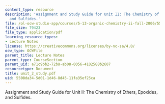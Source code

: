 ```yaml
---
content_type: resource
description: 'Assignment and Study Guide for Unit II: The Chemistry of Ethers, Epoxides,
  and Sulfides.'
file: /ol-ocw-studio-app/courses/5-13-organic-chemistry-ii-fall-2006/5508da345d011d468d4511fa35ef25ca_unit_2_study.pdf
file_size: 79423
file_type: application/pdf
learning_resource_types:
- Lecture Notes
license: https://creativecommons.org/licenses/by-nc-sa/4.0/
ocw_type: OCWFile
parent_title: Lecture Notes
parent_type: CourseSection
parent_uid: a71c9bb2-72b8-ab08-0056-4102588b2607
resourcetype: Document
title: unit_2_study.pdf
uid: 5508da34-5d01-1d46-8d45-11fa35ef25ca
---
```

Assignment and Study Guide for Unit II: The Chemistry of Ethers, Epoxides, and Sulfides.
